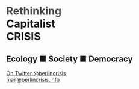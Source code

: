 <div class="logo">
	<h1 class="title">
		<span style="color:#474747">Rethinking</span><br/>
		Capitalist<br/>
		CRISIS<br/>
	</h1>
	<h2 class="subtitle">
		Ecology <span class="separator">&#x25a0;</span> Society <span class="separator">&#x25a0;</span> Democracy
	</h2>
</div>
<div class="contacts">
	<a class="twitter" href="http://twitter.com/berlincrisis">On Twitter <span class="hover-effect">@berlincrisis</span></a><br/>
	<a class="mail" href="mailto:mail@berlincrisis.info"><span class="hover-effect">mail</span>@berlincrisis.info</a>
</div>